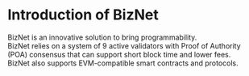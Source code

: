 # Introduction of BizNet

BizNet is an innovative solution to bring programmability.  
BizNet relies on a system of 9 active validators with Proof of Authority (POA) consensus that can support short block time and lower fees.   
BizNet also supports EVM-compatible smart contracts and protocols. 

